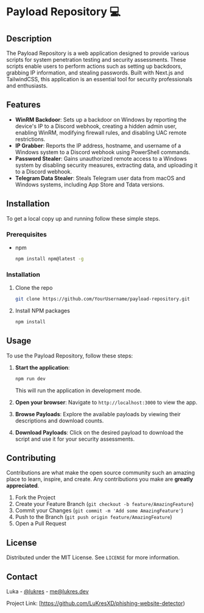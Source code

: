 # Payload Repository 💻

## Description
The Payload Repository is a web application designed to provide various scripts for system penetration testing and security assessments. These scripts enable users to perform actions such as setting up backdoors, grabbing IP information, and stealing passwords. Built with Next.js and TailwindCSS, this application is an essential tool for security professionals and enthusiasts.

## Features
- **WinRM Backdoor**: Sets up a backdoor on Windows by reporting the device's IP to a Discord webhook, creating a hidden admin user, enabling WinRM, modifying firewall rules, and disabling UAC remote restrictions.
- **IP Grabber**: Reports the IP address, hostname, and username of a Windows system to a Discord webhook using PowerShell commands.
- **Password Stealer**: Gains unauthorized remote access to a Windows system by disabling security measures, extracting data, and uploading it to a Discord webhook.
- **Telegram Data Stealer**: Steals Telegram user data from macOS and Windows systems, including App Store and Tdata versions.

## Installation

To get a local copy up and running follow these simple steps.

### Prerequisites
- npm
  ```sh
  npm install npm@latest -g
  ```

### Installation
1. Clone the repo
   ```sh
   git clone https://github.com/YourUsername/payload-repository.git
   ```
2. Install NPM packages
   ```sh
   npm install
   ```

## Usage

To use the Payload Repository, follow these steps:

1. **Start the application**:
    ```sh
    npm run dev
    ```
    This will run the application in development mode.

2. **Open your browser**:
    Navigate to `http://localhost:3000` to view the app.

3. **Browse Payloads**:
    Explore the available payloads by viewing their descriptions and download counts.

4. **Download Payloads**:
    Click on the desired payload to download the script and use it for your security assessments.

## Contributing

Contributions are what make the open source community such an amazing place to learn, inspire, and create. Any contributions you make are **greatly appreciated**.

1. Fork the Project
2. Create your Feature Branch (`git checkout -b feature/AmazingFeature`)
3. Commit your Changes (`git commit -m 'Add some AmazingFeature'`)
4. Push to the Branch (`git push origin feature/AmazingFeature`)
5. Open a Pull Request

## License

Distributed under the MIT License. See `LICENSE` for more information.

## Contact

Luka - [@lukres](https://t.me/lukres) - [me@lukres.dev](mailto:me@lukres.dev)

Project Link: [https://github.com/LuKresXD/phishing-website-detector)
